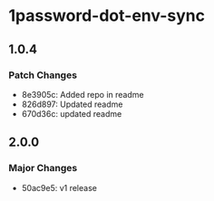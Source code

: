 # 1password-dot-env-sync

## 1.0.4

### Patch Changes

- 8e3905c: Added repo in readme
- 826d897: Updated readme
- 670d36c: updated readme

## 2.0.0

### Major Changes

- 50ac9e5: v1 release
